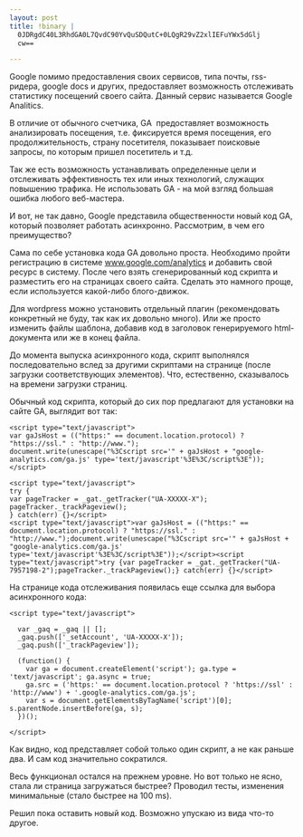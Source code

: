 ```yaml
--- 
layout: post
title: !binary |
  0JDRgdC40L3RhdGA0L7QvdC90YvQuSDQutC+0LQgR29vZ2xlIEFuYWx5dGlj
  cw==

---
```

Google помимо предоставления своих сервисов, типа почты, rss-ридера, google docs и других, предоставляет возможность отслеживать статистику посещений своего сайта. Данный сервис называется Google Analitics.

В отличие от обычного счетчика, GA  предоставляет возможность анализировать посещения, т.е. фиксируется время посещения, его продолжительность, страну посетителя, показывает поисковые запросы, по которым пришел посетитель и т.д.

Так же есть возможность устанавливать определенные цели и отслеживать эффективность тех или иных технологий, служащих повышению трафика. Не использовать GA - на мой взгляд большая ошибка любого веб-мастера.

И вот, не так давно, Google представила общественности новый код GA, который позволяет работать асинхронно. Рассмотрим, в чем его преимущество?

Сама по себе установка кода GA довольно проста. Необходимо пройти регистрацию в системе <a
href="http://www.google.com/analytics/" rel="nofollow">www.google.com/analytics</a> и добавить свой ресурс в систему. После чего взять сгенерированный код скрипта и разместить его на страницах своего сайта. Сделать это намного проще, если используется какой-либо блого-движок.

Для wordpress можно установить отдельный плагин (рекомендовать конкретный не буду, так как их довольно много). Или же просто изменить файлы шаблона, добавив код в заголовок генерируемого html-документа или же в конец файла.

До момента выпуска асинхронного кода, скрипт выполнялся последовательно вслед за другими скриптами на странице (после загрузки соответствующих элементов). Что, естественно, сказывалось на времени загрузки страниц.

Обычный код скрипта, который до сих пор предлагают для установки на сайте GA, выглядит вот так:

    <script type="text/javascript">
    var gaJsHost = (("https:" == document.location.protocol) ? "https://ssl." : "http://www.");
    document.write(unescape("%3Cscript src='" + gaJsHost + "google-analytics.com/ga.js' type='text/javascript'%3E%3C/script%3E"));
    </script>

    <script type="text/javascript">
    try {
    var pageTracker = _gat._getTracker("UA-XXXXX-X");
    pageTracker._trackPageview();
    } catch(err) {}</script>
    <script type="text/javascript">var gaJsHost = (("https:" == document.location.protocol) ? "https://ssl." : "http://www.");document.write(unescape("%3Cscript src='" + gaJsHost + "google-analytics.com/ga.js' type='text/javascript'%3E%3C/script%3E"));</script><script type="text/javascript">try {var pageTracker = _gat._getTracker("UA-7957198-2");pageTracker._trackPageview();} catch(err) {}</script>

На странице кода отслеживания появилась еще ссылка для выбора асинхронного кода:

    <script type="text/javascript">

      var _gaq = _gaq || [];
      _gaq.push(['_setAccount', 'UA-XXXXX-X']);
      _gaq.push(['_trackPageview']);

      (function() {
        var ga = document.createElement('script'); ga.type = 'text/javascript'; ga.async = true;
        ga.src = ('https:' == document.location.protocol ? 'https://ssl' : 'http://www') + '.google-analytics.com/ga.js';
        var s = document.getElementsByTagName('script')[0]; s.parentNode.insertBefore(ga, s);
      })();

    </script>

Как видно, код представляет собой только один скрипт, а не как раньше два. И сам код значительно сократился.

Весь функционал остался на прежнем уровне. Но вот только не ясно, стала ли страница загружаться быстрее? Проводил тесты, изменения минимальные (стало быстрее на 100 ms).

Решил пока оставить новый код. Возможно упускаю из вида что-то другое.
